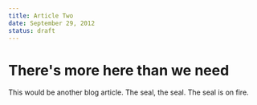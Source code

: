 ```yaml
---
title: Article Two
date: September 29, 2012
status: draft
---
```


# There's more here than we need

This would be another blog article. The seal, the seal. The seal is on fire.